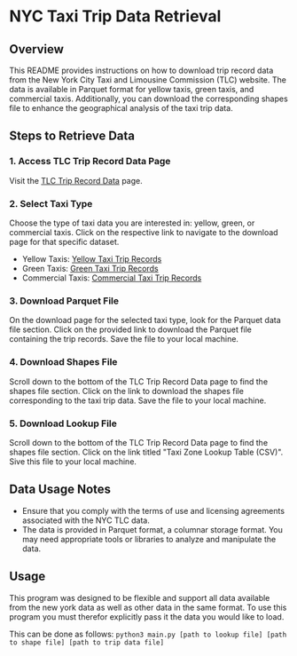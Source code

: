 # NYC Taxi Trip Data Retrieval

## Overview

This README provides instructions on how to download trip record data from the New York City Taxi and Limousine Commission (TLC) website. The data is available in Parquet format for yellow taxis, green taxis, and commercial taxis. Additionally, you can download the corresponding shapes file to enhance the geographical analysis of the taxi trip data.

## Steps to Retrieve Data

### 1. Access TLC Trip Record Data Page

Visit the [TLC Trip Record Data](https://www.nyc.gov/site/tlc/about/tlc-trip-record-data.page) page.

### 2. Select Taxi Type

Choose the type of taxi data you are interested in: yellow, green, or commercial taxis. Click on the respective link to navigate to the download page for that specific dataset.

- Yellow Taxis: [Yellow Taxi Trip Records](https://www1.nyc.gov/site/tlc/about/tlc-trip-record-data.page)
- Green Taxis: [Green Taxi Trip Records](https://www1.nyc.gov/site/tlc/about/tlc-trip-record-data.page)
- Commercial Taxis: [Commercial Taxi Trip Records](https://www1.nyc.gov/site/tlc/about/tlc-trip-record-data.page)

### 3. Download Parquet File

On the download page for the selected taxi type, look for the Parquet data file section. Click on the provided link to download the Parquet file containing the trip records. Save the file to your local machine.

### 4. Download Shapes File

Scroll down to the bottom of the TLC Trip Record Data page to find the shapes file section. Click on the link to download the shapes file corresponding to the taxi trip data. Save the file to your local machine.

### 5. Download Lookup File

Scroll down to the bottom of the TLC Trip Record Data page to find the shapes file section. Click on the link titled "Taxi Zone Lookup Table (CSV)". Sive this file to your local machine.

## Data Usage Notes

- Ensure that you comply with the terms of use and licensing agreements associated with the NYC TLC data.
- The data is provided in Parquet format, a columnar storage format. You may need appropriate tools or libraries to analyze and manipulate the data.

## Usage

This program was designed to be flexible and support all data available from the new york data as well as other data in the same format.
To use this program you must therefor explicitly pass it the data you would like to load.

This can be done as follows:
```python3 main.py [path to lookup file] [path to shape file] [path to trip data file]```
